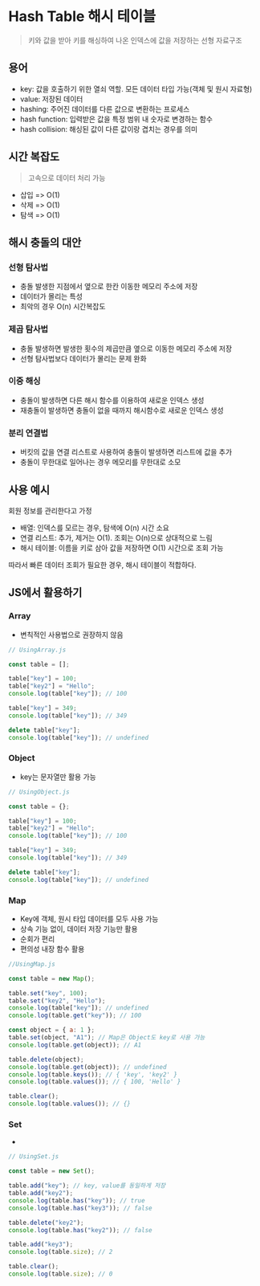 # Hash Table 해시 테이블

> 키와 값을 받아 키를 해싱하여 나온 인덱스에 값을 저장하는 선형 자료구조

## 용어

- key: 값을 호출하기 위한 열쇠 역할. 모든 데이터 타입 가능(객체 및 원시 자료형)
- value: 저장된 데이터
- hashing: 주어진 데이터를 다른 값으로 변환하는 프로세스
- hash function: 입력받은 값을 특정 범위 내 숫자로 변경하는 함수
- hash collision: 해싱된 값이 다른 값이랑 겹치는 경우를 의미

## 시간 복잡도

> 고속으로 데이터 처리 가능

- 삽입 => O(1)
- 삭제 => O(1)
- 탐색 => O(1)

## 해시 충돌의 대안

### 선형 탐사법

- 충돌 발생한 지점에서 옆으로 한칸 이동한 메모리 주소에 저장
- 데이터가 몰리는 특성
- 최악의 경우 O(n) 시간복잡도

### 제곱 탐사법

- 충돌 발생하면 발생한 횟수의 제곱만큼 옆으로 이동한 메모리 주소에 저장
- 선형 탐사법보다 데이터가 몰리는 문제 완화

### 이중 해싱

- 충돌이 발생하면 다른 해시 함수를 이용하여 새로운 인덱스 생성
- 재충돌이 발생하면 충돌이 없을 때까지 해시함수로 새로운 인덱스 생성

### 분리 연결법

- 버킷의 값을 연결 리스트로 사용하여 충돌이 발생하면 리스트에 값을 추가
- 충돌이 무한대로 일어나는 경우 메모리를 무한대로 소모

## 사용 예시

회원 정보를 관리한다고 가정

- 배열: 인덱스를 모르는 경우, 탐색에 O(n) 시간 소요
- 연결 리스트: 추가, 제거는 O(1). 조회는 O(n)으로 상대적으로 느림
- 해시 테이블: 이름을 키로 삼아 값을 저장하면 O(1) 시간으로 조회 가능

따라서 빠른 데이터 조회가 필요한 경우, 해시 테이블이 적합하다.

## JS에서 활용하기

### Array

- 변칙적인 사용법으로 권장하지 않음

```javascript
// UsingArray.js

const table = [];

table["key"] = 100;
table["key2"] = "Hello";
console.log(table["key"]); // 100

table["key"] = 349;
console.log(table["key"]); // 349

delete table["key"];
console.log(table["key"]); // undefined
```

### Object

- key는 문자열만 활용 가능

```javascript
// UsingObject.js

const table = {};

table["key"] = 100;
table["key2"] = "Hello";
console.log(table["key"]); // 100

table["key"] = 349;
console.log(table["key"]); // 349

delete table["key"];
console.log(table["key"]); // undefined
```

### Map

- Key에 객체, 원시 타입 데이터를 모두 사용 가능
- 상속 기능 없이, 데이터 저장 기능만 활용
- 순회가 편리
- 편의성 내장 함수 활용

```javascript
//UsingMap.js

const table = new Map();

table.set("key", 100);
table.set("key2", "Hello");
console.log(table["key"]); // undefined
console.log(table.get("key")); // 100

const object = { a: 1 };
table.set(object, "A1"); // Map은 Object도 key로 사용 가능
console.log(table.get(object)); // A1

table.delete(object);
console.log(table.get(object)); // undefined
console.log(table.keys()); // { 'key', 'key2' }
console.log(table.values()); // { 100, 'Hello' }

table.clear();
console.log(table.values()); // {}
```

### Set

-

```javascript
// UsingSet.js

const table = new Set();

table.add("key"); // key, value를 동일하게 저장
table.add("key2");
console.log(table.has("key")); // true
console.log(table.has("key3")); // false

table.delete("key2");
console.log(table.has("key2")); // false

table.add("key3");
console.log(table.size); // 2

table.clear();
console.log(table.size); // 0
```
